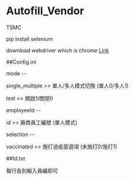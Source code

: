 # Autofill_Vendor
 TSMC

pip install selenium

download webdriver which is chrome [Link](https://chromedriver.chromium.org/downloads)



##Config.ini 

mode --

single_multiple  >> 單人/多人模式切換 (單人0/多人1)

test >> 開啟1/關閉0

employeeId --

id >> 廠商員工編號 (單人模式)

selection --

vaccinated >> 施打過疫苗選項 (未施打0/施打1)

##Id.txt

每行各別輸入員編即可
